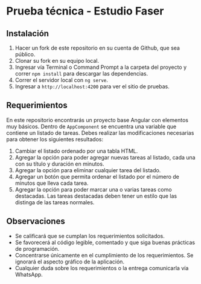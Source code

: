 # Prueba técnica - Estudio Faser
## Instalación
1. Hacer un fork de este repositorio en su cuenta de Github, que sea público.
2. Clonar su fork en su equipo local.
3. Ingresar vía Terminal o Command Prompt a la carpeta del proyecto y correr `npm install` para descargar las dependencias.
4. Correr el servidor local con `ng serve`.
5. Ingresar a `http://localhost:4200` para ver el sitio de pruebas.
## Requerimientos
En este repositorio encontrarás un proyecto base Angular con elementos muy básicos. Dentro de `AppComponent` se encuentra una variable que contiene un listado de tareas. Debes realizar las modificaciones necesarias para obtener los siguientes resultados:
1. Cambiar el listado ordenado por una tabla HTML.
2. Agregar la opción para poder agregar nuevas tareas al listado, cada una con su título y duración en minutos.
3. Agregar la opción para eliminar cualquier tarea del listado.
4. Agregar un botón que permita ordenar el listado por el número de minutos que lleva cada tarea.
5. Agregar la opción para poder marcar una o varias tareas como destacadas. Las tareas destacadas deben tener un estilo que las distinga de las tareas normales.
## Observaciones
- Se calificará que se cumplan los requerimientos solicitados.
- Se favorecerá al código legible, comentado y que siga buenas prácticas de programación.
- Concentrarse únicamente en el cumplimiento de los requerimientos. Se ignorará el aspecto gráfico de la aplicación.
- Cualquier duda sobre los requerimientos o la entrega comunicarla vía WhatsApp. 